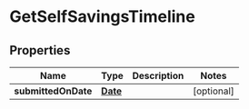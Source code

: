 

# GetSelfSavingsTimeline

## Properties

Name | Type | Description | Notes
------------ | ------------- | ------------- | -------------
**submittedOnDate** | [**Date**](Date.md) |  |  [optional]



